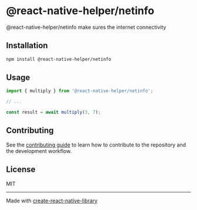 # @react-native-helper/netinfo

@react-native-helper/netinfo make sures the internet connectivity

## Installation

```sh
npm install @react-native-helper/netinfo
```

## Usage

```js
import { multiply } from '@react-native-helper/netinfo';

// ...

const result = await multiply(3, 7);
```

## Contributing

See the [contributing guide](CONTRIBUTING.md) to learn how to contribute to the repository and the development workflow.

## License

MIT

---

Made with [create-react-native-library](https://github.com/callstack/react-native-builder-bob)
